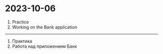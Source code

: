 # 2023-10-06

1. Practice 
2. Working on the Bank application

---

1. Практика
2. Работа над приложением Банк
